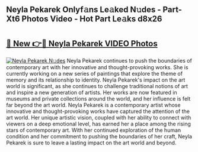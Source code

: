## Neyla Pekarek Onlyf𝚊ns Le𝚊ked N𝚞des - Part-Xt6 Photos Video - Hot Part Le𝚊ks d8x26

# <h2><a href="http://ab62086.deff.icu/?id=Neyla+Pekarek">🔗 New 👉🔴 Neyla Pekarek VIDEO Photos</a></h2>

[![Neyla Pekarek N𝚞des](https://i.imgur.com/rIISA9y.gif)](http://ab62086.deff.icu/?id=Neyla+Pekarek)
Neyla Pekarek continues to push the boundaries of contemporary art with her innovative and thought-provoking works. She is currently working on a new series of paintings that explore the theme of memory and its relationship to identity. Neyla Pekarek's impact on the art world is significant, as she continues to challenge traditional notions of art and inspire a new generation of artists. Her works are now featured in museums and private collections around the world, and her influence is felt far beyond the art world. Neyla Pekarek is a contemporary artist whose innovative and thought-provoking works have captured the attention of the art world. Her unique artistic vision, coupled with her ability to connect with viewers on a deep emotional level, has earned her a place among the rising stars of contemporary art. With her continued exploration of the human condition and her commitment to pushing the boundaries of her craft, Neyla Pekarek is sure to leave a lasting impact on the art world and beyond.
